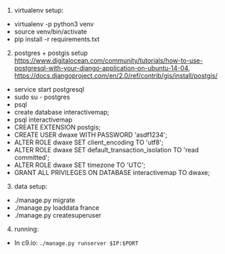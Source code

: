 1. virtualenv setup:
* virtualenv -p python3 venv
* source venv/bin/activate
* pip install -r requirements.txt
2. postgres + postgis setup https://www.digitalocean.com/community/tutorials/how-to-use-postgresql-with-your-django-application-on-ubuntu-14-04, https://docs.djangoproject.com/en/2.0/ref/contrib/gis/install/postgis/
* service start postgresql
* sudo su - postgres
* psql
* create database interactivemap;
* psql interactivemap
* CREATE EXTENSION postgis;
* CREATE USER dwaxe WITH PASSWORD 'asdf1234';
* ALTER ROLE dwaxe SET client_encoding TO 'utf8';
* ALTER ROLE dwaxe SET default_transaction_isolation TO 'read committed';
* ALTER ROLE dwaxe SET timezone TO 'UTC';
* GRANT ALL PRIVILEGES ON DATABASE interactivemap TO dwaxe;
3. data setup:
* ./manage.py migrate
* ./manage.py loaddata france
* ./manage.py createsuperuser
4. running:
* In c9.io: `./manage.py runserver $IP:$PORT`